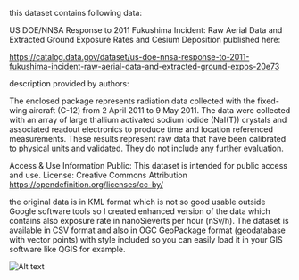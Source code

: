 this dataset contains following data:

US DOE/NNSA Response to 2011 Fukushima Incident: Raw Aerial Data and Extracted Ground Exposure Rates and Cesium Deposition
published here:

https://catalog.data.gov/dataset/us-doe-nnsa-response-to-2011-fukushima-incident-raw-aerial-data-and-extracted-ground-expos-20e73

description provided by authors:

The enclosed package represents radiation data collected with the fixed-wing aircraft (C-12) from 2 April 2011 to 9 May 2011. The data were collected with an array of large thallium activated sodium iodide (NaI(T)) crystals and associated readout electronics to produce time and location referenced measurements. These results represent raw data that have been calibrated to physical units and validated. They do not include any further evaluation.

Access & Use Information
Public: This dataset is intended for public access and use.
License: Creative Commons Attribution
https://opendefinition.org/licenses/cc-by/

the original data is in KML format which is not so good usable outside Google software tools so I created enhanced version of the data which contains also exposure rate in nanoSieverts per hour (nSv/h). The dataset is available in CSV format and also in OGC GeoPackage format (geodatabase with vector points) with style included so you can easily load it in your GIS software like QGIS for example.

![Alt text](/DOE_AMS_C12_Cs134_Bq_20110630_points_v3_GeoPackage_preview.jpg?raw=true "Data set preview in QGIS")

